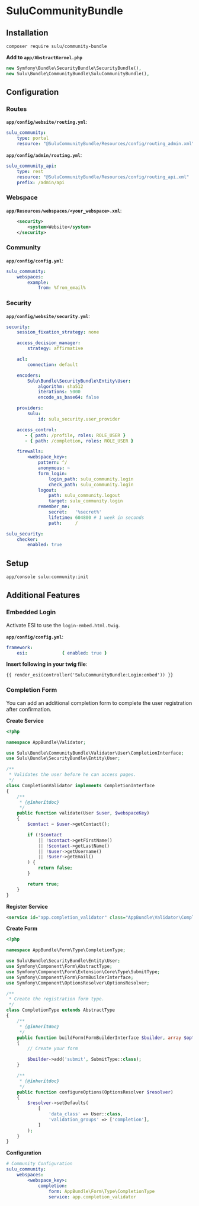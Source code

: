 # SuluCommunityBundle

## Installation

```
composer require sulu/community-bundle
```

**Add to `app/AbstractKernel.php`**

```php
new Symfony\Bundle\SecurityBundle\SecurityBundle(),
new Sulu\Bundle\CommunityBundle\SuluCommunityBundle(),
```

## Configuration

### Routes

**`app/config/website/routing.yml`**:

```yml
sulu_community:
    type: portal
    resource: "@SuluCommunityBundle/Resources/config/routing_admin.xml"
```

**`app/config/admin/routing.yml`**:

```yml
sulu_community_api:
    type: rest
    resource: "@SuluCommunityBundle/Resources/config/routing_api.xml"
    prefix: /admin/api
```

### Webspace

**`app/Resources/webspaces/<your_webspace>.xml`**:

```xml
    <security>
        <system>Website</system>
    </security>
```

### Community

**`app/config/config.yml`**:

```yml
sulu_community:
    webspaces:
        example:
            from: %from_email%
```

### Security

**`app/config/website/security.yml`**:

```yml
security:
    session_fixation_strategy: none

    access_decision_manager:
        strategy: affirmative

    acl:
        connection: default

    encoders:
        Sulu\Bundle\SecurityBundle\Entity\User:
            algorithm: sha512
            iterations: 5000
            encode_as_base64: false

    providers:
        sulu:
            id: sulu_security.user_provider

    access_control:
       - { path: /profile, roles: ROLE_USER }
       - { path: /completion, roles: ROLE_USER }

    firewalls:
        <webspace_key>:
            pattern: ^/
            anonymous: ~
            form_login:
                login_path: sulu_community.login
                check_path: sulu_community.login
            logout:
                path: sulu_community.logout
                target: sulu_community.login
            remember_me:
                secret:   '%secret%'
                lifetime: 604800 # 1 week in seconds
                path:     /

sulu_security:
    checker:
        enabled: true
```

## Setup

```bash
app/console sulu:community:init
```

## Additional Features

### Embedded Login

Activate ESI to use the `login-embed.html.twig`.

**`app/config/config.yml`**:

```yml
framework:
    esi:             { enabled: true }
```

**Insert following in your twig file**:

```twig
{{ render_esi(controller('SuluCommunityBundle:Login:embed')) }}
```

### Completion Form

You can add an additional completion form to complete the user registration after confirmation.

**Create Service**

```php
<?php

namespace AppBundle\Validator;

use Sulu\Bundle\CommunityBundle\Validator\User\CompletionInterface;
use Sulu\Bundle\SecurityBundle\Entity\User;

/**
 * Validates the user before he can access pages.
 */
class CompletionValidator implements CompletionInterface
{
    /**
     * {@inheritdoc}
     */
    public function validate(User $user, $webspaceKey)
    {
        $contact = $user->getContact();

        if (!$contact
            || !$contact->getFirstName()
            || !$contact->getLastName()
            || !$user->getUsername()
            || !$user->getEmail()
        ) {
            return false;
        }

        return true;
    }
}
```

**Register Service**

```xml
<service id="app.completion_validator" class="AppBundle\Validator\CompletionValidator" />
```

**Create Form**

```php
<?php

namespace AppBundle\Form\Type\CompletionType;

use Sulu\Bundle\SecurityBundle\Entity\User;
use Symfony\Component\Form\AbstractType;
use Symfony\Component\Form\Extension\Core\Type\SubmitType;
use Symfony\Component\Form\FormBuilderInterface;
use Symfony\Component\OptionsResolver\OptionsResolver;

/**
 * Create the registration form type.
 */
class CompletionType extends AbstractType
{
    /**
     * {@inheritdoc}
     */
    public function buildForm(FormBuilderInterface $builder, array $options)
    {
        // Create your form

        $builder->add('submit', SubmitType::class);
    }

    /**
     * {@inheritdoc}
     */
    public function configureOptions(OptionsResolver $resolver)
    {
        $resolver->setDefaults(
            [
                'data_class' => User::class,
                'validation_groups' => ['completion'],
            ]
        );
    }
}
```

**Configuration**

```yml
# Community Configuration
sulu_community:
    webspaces:
        <webspace_key>:
            completion:
                form: AppBundle\Form\Type\CompletionType
                service: app.completion_validator
```
